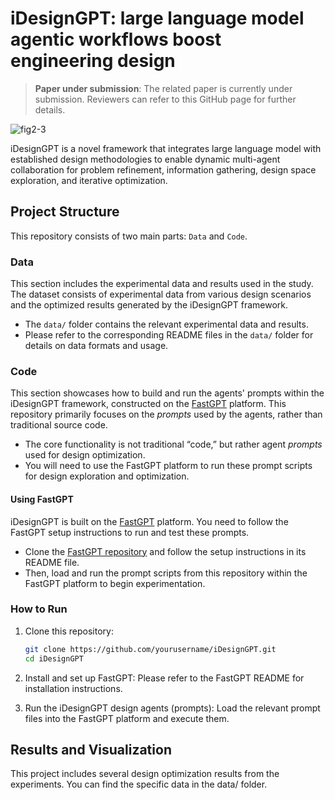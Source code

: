 # iDesignGPT: large language model agentic workflows boost engineering design

> **Paper under submission**: The related paper is currently under submission. Reviewers can refer to this GitHub page for further details.

![fig2-3](https://github.com/user-attachments/assets/61c84c04-be06-475a-bb98-5b75139f10a0)

iDesignGPT is a novel framework that integrates large language model with established design methodologies to enable dynamic multi-agent collaboration for problem refinement, information gathering, design space exploration, and iterative optimization.

## Project Structure

This repository consists of two main parts: `Data` and `Code`.

### Data
This section includes the experimental data and results used in the study. The dataset consists of experimental data from various design scenarios and the optimized results generated by the iDesignGPT framework.

- The `data/` folder contains the relevant experimental data and results.
- Please refer to the corresponding README files in the `data/` folder for details on data formats and usage.

### Code
This section showcases how to build and run the agents' prompts within the iDesignGPT framework, constructed on the [FastGPT](https://github.com/labring/FastGPT?tab=readme-ov-file) platform. This repository primarily focuses on the *prompts* used by the agents, rather than traditional source code.

- The core functionality is not traditional “code,” but rather agent *prompts* used for design optimization.
- You will need to use the FastGPT platform to run these prompt scripts for design exploration and optimization.

#### Using FastGPT
iDesignGPT is built on the [FastGPT](https://github.com/labring/FastGPT?tab=readme-ov-file) platform. You need to follow the FastGPT setup instructions to run and test these prompts.

- Clone the [FastGPT repository](https://github.com/labring/FastGPT?tab=readme-ov-file) and follow the setup instructions in its README file.
- Then, load and run the prompt scripts from this repository within the FastGPT platform to begin experimentation.

### How to Run

1. Clone this repository:
   ```bash
   git clone https://github.com/yourusername/iDesignGPT.git
   cd iDesignGPT
2. Install and set up FastGPT: Please refer to the FastGPT README for installation instructions.

3. Run the iDesignGPT design agents (prompts): Load the relevant prompt files into the FastGPT platform and execute them.
   
## Results and Visualization
This project includes several design optimization results from the experiments. You can find the specific data in the data/ folder.

